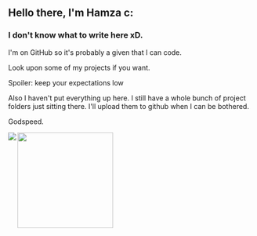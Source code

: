 ## Hello there, I'm Hamza c:

### I don't know what to write here xD.

I'm on GitHub so it's probably a given that I can code.

Look upon some of my projects if you want.

Spoiler: keep your expectations low

Also I haven't put everything up here. I still have a whole bunch of project folders just sitting there. I'll upload them to github when I can be bothered.

Godspeed.

<div>
<img align="left" src="https://github-readme-stats.vercel.app/api?username=hamuzadesu&show_icons=true&theme=dracula&hide_border=true" />
<img height=195 src="https://github-readme-stats.vercel.app/api/top-langs/?username=hamuzadesu&theme=dracula&layout=compact&hide_border=true" />
</div>

